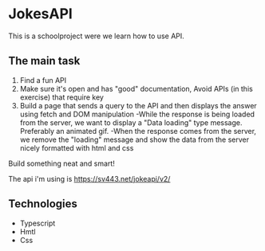 # JokesAPI

This is a schoolproject were we learn how to use API.

## The main task
1. Find a fun API
2. Make sure it's open and has "good" documentation, Avoid APIs (in this exercise) that require key
3. Build a page that sends a query to the API and then displays the answer using fetch and DOM manipulation -While the response is being loaded from the server, we want to display a "Data loading" type message. Preferably an animated gif. -When the response comes from the server, we remove the "loading" message and show the data from the server nicely formatted with html and css

Build something neat and smart!

The api i'm using is https://sv443.net/jokeapi/v2/

## Technologies
* Typescript
* Hmtl
* Css
